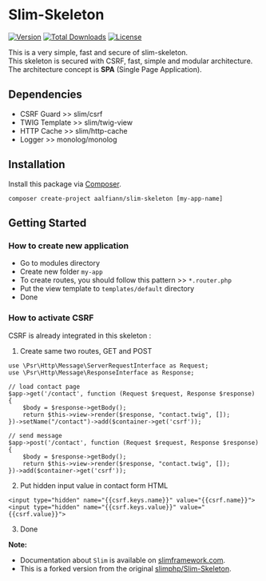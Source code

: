 # Slim-Skeleton

[![Version](https://img.shields.io/badge/stable-1.5.2-green.svg)](https://github.com/aalfiann/slim-skeleton)
[![Total Downloads](https://poser.pugx.org/aalfiann/slim-skeleton/downloads)](https://packagist.org/packages/aalfiann/slim-skeleton)
[![License](https://poser.pugx.org/aalfiann/slim-skeleton/license)](https://github.com/aalfiann/slim-skeleton/blob/HEAD/LICENSE.md)

This is a very simple, fast and secure of slim-skeleton.  
This skeleton is secured with CSRF, fast, simple and modular architecture.  
The architecture concept is **SPA** (Single Page Application).

## Dependencies
- CSRF Guard >> slim/csrf
- TWIG Template >> slim/twig-view
- HTTP Cache >> slim/http-cache
- Logger >> monolog/monolog

## Installation

Install this package via [Composer](https://getcomposer.org/).
```
composer create-project aalfiann/slim-skeleton [my-app-name]
```

## Getting Started

### How to create new application
- Go to modules directory
- Create new folder `my-app`
- To create routes, you should follow this pattern >> `*.router.php`
- Put the view template to `templates/default` directory
- Done

### How to activate CSRF
CSRF is already integrated in this skeleton :  
1. Create same two routes, GET and POST  
```
use \Psr\Http\Message\ServerRequestInterface as Request;
use \Psr\Http\Message\ResponseInterface as Response;

// load contact page
$app->get('/contact', function (Request $request, Response $response) {
    $body = $response->getBody();
    return $this->view->render($response, "contact.twig", []);
})->setName("/contact")->add($container->get('csrf'));

// send message
$app->post('/contact', function (Request $request, Response $response) {
    $body = $response->getBody();
    return $this->view->render($response, "contact.twig", []);
})->add($container->get('csrf'));
```  
2. Put hidden input value in contact form HTML  
```
<input type="hidden" name="{{csrf.keys.name}}" value="{{csrf.name}}">
<input type="hidden" name="{{csrf.keys.value}}" value="{{csrf.value}}">
```  
3. Done

**Note:**  
- Documentation about `Slim` is available on [slimframework.com](http://slimframework.com).
- This is a forked version from the original [slimphp/Slim-Skeleton](https://github.com/slimphp/Slim-Skeleton).
